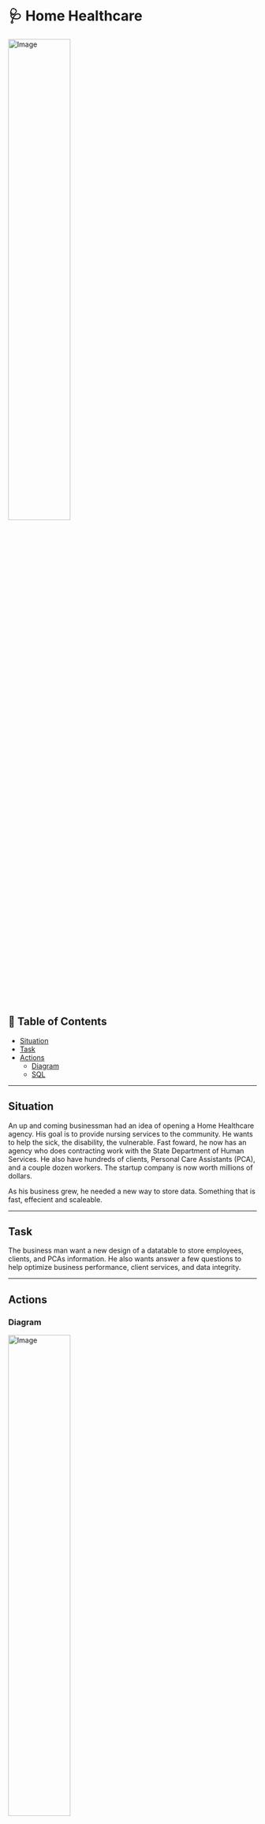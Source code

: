 # 🩺 Home Healthcare
<img src="https://github.com/lengvangz/images/blob/main/image.png" alt="Image" width="50%" height="50%">

## 📖 Table of Contents
- [Situation](#Situation)
- [Task](#Task)
- [Actions](#Actions)
	- [Diagram](#Diagram)
	- [SQL](#SQL) 	

***

## Situation 
An up and coming businessman had an idea of opening a Home Healthcare agency.  His goal is to provide nursing services to the community.  He wants to help the sick, the disability, the vulnerable.  Fast foward, he now has an agency who does contracting work with the State Department of Human Services.  He also have hundreds of clients, Personal Care Assistants (PCA), and a couple dozen workers.  The startup company is now worth millions of dollars.

As his business grew, he needed a new way to store data.  Something that is fast, effecient and scaleable.  

***

## Task
The business man want a new design of a datatable to store employees, clients, and PCAs information.  He also wants answer a few questions to help optimize business performance, client services, and data integrity.

***

## Actions 

### Diagram

<img src="https://github.com/lengvangz/images/blob/main/image.png" alt="Image" width="50%" height="50%">

https://github.com/lengvangz/images/blob/main/home%20healthcare%20ERD.png

### SQL 

** How many coordinators does each manager supervise?

```sql
SELECT
	m.manager_name,
	COUNT(coord_id) AS num_coordinators
FROM 
	coordinator c
INNER JOIN manager m
	ON m.manager_id = c.manager_id
GROUP BY
	m.manager_name;

````

#### Answer:
| manager_name | num_coordinators |
| ----------- | ----------- |
| Manager A           | 8          |
| Manager B           | 5          |
| Manager C           | 7          |

***

**How many PCAs and Clients does each coordinators has?*

````sql
SELECT 
	coord_name,
	COUNT(DISTINCT client_id) AS num_client,
	COUNT(DISTINCT pca_id) AS num_pca
FROM
	coordinator c
INNER JOIN client_case cc
	ON c.coord_id = cc.coord_id
GROUP BY
	coord_name
ORDER BY
	coord_name;

````

#### Answer:
| coffee_name | num_client | num_pca |
| ----------- | ----------- | ----------- |
| Coordinator  A | 3           | 3 |
| Coordinator  B | 8           | 8 |
| Coordinator  C | 7           | 7 |

PS. The answer above only show 3 out of the 20 rows

***

**Which PCA does not have a client?**

````sql
SELECT 
	pca_name
FROM 
	pca p
WHERE NOT EXISTS 
	(SELECT 1 FROM client_case c WHERE p.pca_id = c.pca_id)
ORDER BY 
	pca_name;
````

#### Answer:
| pca_name |   
| ----------- | 
| PCA AN           |        
| PCA BD           |       
| PCA DF          |          
| PCA DG      | 	   
| PCA DH      |    
| PCA DJ        |       
| PCA DL        |         
| PCA DN        |         
| PCA E      | 	   
| PCA G      | 
| PCA U      | 

***

**What is the distriubtion of client cases based on insurance?**

````sql
SELECT
	insurance,
	COUNT(*)
FROM 
	client
GROUP BY
	insurance
ORDER BY
	COUNT(*) DESC;
````

#### Answer:
| insurance | count  |
| ----------- | ------------- |
| health guard           | 21  	      | 
| vitality plan           | 14         |
| wellness shield           | 14         |
| care coverage	      | 13         |
| health assurance	      | 13         |
| secure health	      | 13         |
| wellbeing health	      |6         |
| life shield	      | 5         |
| life shield	      | 1         |


***

**Which client are the age of 64 and have insurance health guard?**

````sql
SELECT 
	client_name,
	EXTRACT(YEAR FROM age(client_dob)) AS age
FROM 
	client
WHERE 
	insurance LIKE 'health guard'
	AND EXTRACT(YEAR FROM age(client_dob)) :: int > 64
GROUP BY
	client_name,
	age;
````

#### Answer:
| client_name | age  |  
| ----------- | ------------- |  
|           |       |


***

**Are all PCA linked to a coordinator, but not assigned to any client?**

````sql
SELECT 
	pca_name
FROM 
	pca p
INNER JOIN client_case c
	ON p.pca_id = c.pca_id
WHERE 
	client_id = ' ' OR client_id IS NULL;
````

#### Answer:
| pca_name |
| ----------- |
|            |

***
